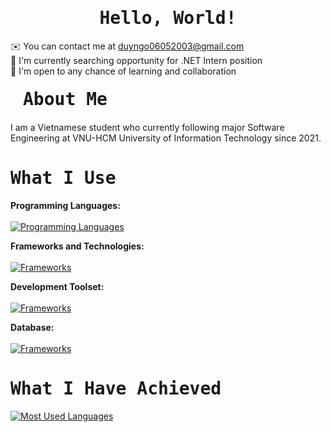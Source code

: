         
<h1 align='center'><samp><strong>Hello, World!</strong></samp></h1>

<div align='left'>
  
  ✉️  You can contact me at duyngo06052003@gmail.com
  <br>
  🚀  I'm currently searching opportunity for .NET Intern position 
  <br>
  🤝  I'm open to any chance of learning and collaboration
  <br>
</div>

<h1 align='left' style='margin: 20px;' ><samp><strong>About Me</strong></samp></h1>
I am a Vietnamese student who currently following major Software Engineering at VNU-HCM University of Information Technology since 2021.
<p align='left'>

</p>

<h1 align='left'><samp><strong>What I Use</strong></samp></h1>

**Programming Languages:** <br><br>
[![Programming Languages](https://skillicons.dev/icons?i=cs,cpp,js,html,css)](https://github.com/duyngo0605)

**Frameworks and Technologies:**<br><br>
[![Frameworks](https://skillicons.dev/icons?i=dotnet,nodejs,reactjs)](https://github.com/duyngo0605)

**Development Toolset:**<br><br>
[![Frameworks](https://skillicons.dev/icons?i=visualstudio,vscode,github)](https://github.com/duyngo0605)

**Database:**<br><br>
[![Frameworks](https://go-skill-icons.vercel.app/api/icons?i=sqlserver,mongodb)](https://github.com/duyngo0605)

<h1 align='left'><samp><strong>What I Have Achieved</strong></samp></h1>

<a href="#">![Most Used Languages](https://github-readme-stats.vercel.app/api/top-langs/?username=duyngo0605&layout=compact&theme=holi&count_private=true&hide_border=true)</a>

